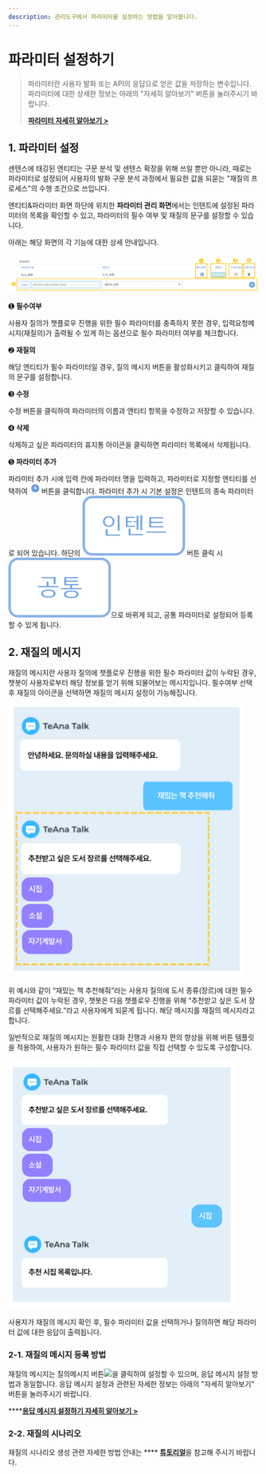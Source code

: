 ```yaml
---
description: 관리도구에서 파라미터를 설정하는 방법을 알아봅니다.
---
```


# 파라미터 설정하기

> 파라미터란 사용자 발화 또는 API의 응답으로 얻은 값을 저장하는 변수입니다. 파라미터에 대한 상세한 정보는 아래의 "자세히 알아보기" 버튼을 눌러주시기 바랍니다.
>
> ****[**파라미터 자세히 알아보기 >**](../../../undefined-1/undefined-2.md#undefined)****

## 1. 파라미터 설정

센텐스에 태깅된 엔티티는 구문 분석 및 센텐스 확장을 위해 쓰일 뿐만 아니라, 때로는 파라미터로 설정되어 사용자의 발화 구문 분석 과정에서 필요한 값을 되묻는 "재질의 프로세스"의 수행 조건으로 쓰입니다.

엔티티&파라미터 화면 하단에 위치한 **파라미터 관리 화면**에서는 인텐트에 설정된 파라미터의 목록을 확인할 수 있고, 파라미터의 필수 여부 및 재질의 문구를 설정할 수 있습니다.&#x20;

아래는 해당 화면의 각 기능에 대한 상세 안내입니다.

![파라미터 관리 화면](<../../../.gitbook/assets/1.파라미터 관리.png>)

➊ **필수여부**

사용자 질의가 챗플로우 진행을 위한 필수 파라미터를 충족하지 못한 경우, 입력요청메시지(재질의)가 출력될 수 있게 하는 옵션으로 필수 파라미터 여부를 체크합니다.



➋ **재질의**&#x20;

해당 엔티티가 필수 파라미터일 경우, 질의 메시지 버튼을 활성화시키고 클릭하여 재질의 문구를 설정합니다.     &#x20;



➌ **수정**&#x20;

수정 버튼을 클릭하여 파라미터의 이름과 엔티티 항목을 수정하고 저장할 수 있습니다.   &#x20;

&#x20;

➍ **삭제**&#x20;

삭제하고 싶은 파라미터의 휴지통 아이콘을 클릭하면 파라미터 목록에서 삭제됩니다.



➎ **파라미터 추가**&#x20;

파라미터 추가 시에 입력 칸에 파라미터 명을 입력하고, 파라미터로 지정할 엔티티를 선택하여 ![](<../../../.gitbook/assets/image (439).png>) 버튼을 클릭합니다. 파라미터 추가 시 기본 설정은 인텐트의 종속 파라미터로 되어 있습니다. 하단의 <img src="../../../.gitbook/assets/인텐트.png" alt="" data-size="line"> 버튼 클릭 시 <img src="../../../.gitbook/assets/공통.png" alt="" data-size="line">으로 바뀌게 되고, 공통 파라미터로 설정되어 등록할 수 있게 됩니다. &#x20;

## 2. 재질의 메시지

재질의 메시지란 사용자 질의에 챗플로우 진행을 위한 필수 파라미터 값이 누락된 경우, 챗봇이 사용자로부터 해당 정보를 얻기 위해 되물어보는 메시지입니다. 필수여부 선택 후 재질의 아이콘을 선택하면 재질의 메시지 설정이 가능해집니다.

![](<../../../.gitbook/assets/파라미터 설정하기 예시 1 (1).png>)

위 예시와 같이 “재밌는 책 추천해줘”라는 사용자 질의에 도서 종류(장르)에 대한 필수 파라미터 값이 누락된 경우, 챗봇은 다음 챗플로우 진행을 위해 “추천받고 싶은 도서 장르를 선택해주세요.”라고 사용자에게 되묻게 됩니다. 해당 메시지를 재질의 메시지라고 합니다.&#x20;

일반적으로 재질의 메시지는 원활한 대화 진행과 사용자 편의 향상을 위해 버튼 템플릿을 적용하여, 사용자가 원하는 필수 파라미터 값을 직접 선택할 수 있도록 구성합니다.

![](<../../../.gitbook/assets/파라미터 설정하기 예시 2.png>)

사용자가 재질의 메시지 확인 후, 필수 파라미터 값을 선택하거나 질의하면 해당 파라미터 값에 대한 응답이 출력됩니다.



### 2-1. 재질의 메시지 등록 방법

재질의 메시지는 질의메시지 버튼![](<../../../.gitbook/assets/스크린샷 2022-04-12 10.34.57.png>)을 클릭하여 설정할 수 있으며, 응답 메시지 설정 방법과 동일합니다. 응답 메시지 설정과 관련된 자세한 정보는 아래의 "자세히 알아보기" 버튼을 눌러주시기 바랍니다.

****[**응답 메시지 설정하기 자세히 알아보기 >**](undefined-4.md)&#x20;



### 2-2. 재질의 시나리오

재질의 시나리오 생성 관련 자세한 방법 안내는 **** [**튜토리얼**](../../../undefined-4/undefined.md)을 참고해 주시기 바랍니다.&#x20;

